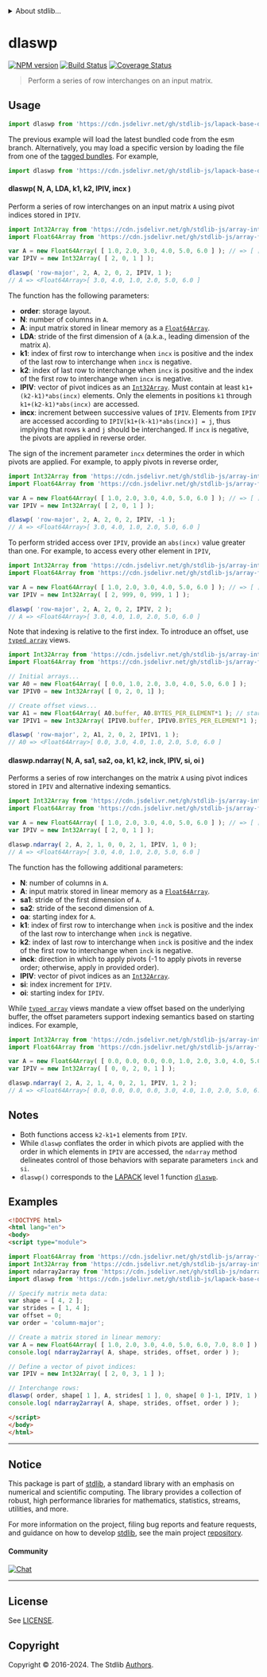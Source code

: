 <!--

@license Apache-2.0

Copyright (c) 2024 The Stdlib Authors.

Licensed under the Apache License, Version 2.0 (the "License");
you may not use this file except in compliance with the License.
You may obtain a copy of the License at

   http://www.apache.org/licenses/LICENSE-2.0

Unless required by applicable law or agreed to in writing, software
distributed under the License is distributed on an "AS IS" BASIS,
WITHOUT WARRANTIES OR CONDITIONS OF ANY KIND, either express or implied.
See the License for the specific language governing permissions and
limitations under the License.

-->


<details>
  <summary>
    About stdlib...
  </summary>
  <p>We believe in a future in which the web is a preferred environment for numerical computation. To help realize this future, we've built stdlib. stdlib is a standard library, with an emphasis on numerical and scientific computation, written in JavaScript (and C) for execution in browsers and in Node.js.</p>
  <p>The library is fully decomposable, being architected in such a way that you can swap out and mix and match APIs and functionality to cater to your exact preferences and use cases.</p>
  <p>When you use stdlib, you can be absolutely certain that you are using the most thorough, rigorous, well-written, studied, documented, tested, measured, and high-quality code out there.</p>
  <p>To join us in bringing numerical computing to the web, get started by checking us out on <a href="https://github.com/stdlib-js/stdlib">GitHub</a>, and please consider <a href="https://opencollective.com/stdlib">financially supporting stdlib</a>. We greatly appreciate your continued support!</p>
</details>

# dlaswp

[![NPM version][npm-image]][npm-url] [![Build Status][test-image]][test-url] [![Coverage Status][coverage-image]][coverage-url] <!-- [![dependencies][dependencies-image]][dependencies-url] -->

> Perform a series of row interchanges on an input matrix.

<section class = "usage">

## Usage

```javascript
import dlaswp from 'https://cdn.jsdelivr.net/gh/stdlib-js/lapack-base-dlaswp@esm/index.mjs';
```
The previous example will load the latest bundled code from the esm branch. Alternatively, you may load a specific version by loading the file from one of the [tagged bundles](https://github.com/stdlib-js/lapack-base-dlaswp/tags). For example,

```javascript
import dlaswp from 'https://cdn.jsdelivr.net/gh/stdlib-js/lapack-base-dlaswp@v0.1.0-esm/index.mjs';
```

#### dlaswp( N, A, LDA, k1, k2, IPIV, incx )

Perform a series of row interchanges on an input matrix `A` using pivot indices stored in `IPIV`.

```javascript
import Int32Array from 'https://cdn.jsdelivr.net/gh/stdlib-js/array-int32@esm/index.mjs';
import Float64Array from 'https://cdn.jsdelivr.net/gh/stdlib-js/array-float64@esm/index.mjs';

var A = new Float64Array( [ 1.0, 2.0, 3.0, 4.0, 5.0, 6.0 ] ); // => [ [ 1.0, 2.0 ], [ 3.0, 4.0 ], [ 5.0, 6.0 ] ]
var IPIV = new Int32Array( [ 2, 0, 1 ] );

dlaswp( 'row-major', 2, A, 2, 0, 2, IPIV, 1 );
// A => <Float64Array>[ 3.0, 4.0, 1.0, 2.0, 5.0, 6.0 ]
```

The function has the following parameters:

-   **order**: storage layout.
-   **N**: number of columns in `A`.
-   **A**: input matrix stored in linear memory as a [`Float64Array`][mdn-float64array].
-   **LDA**: stride of the first dimension of `A` (a.k.a., leading dimension of the matrix `A`).
-   **k1**: index of first row to interchange when `incx` is positive and the index of the last row to interchange when `incx` is negative.
-   **k2**: index of last row to interchange when `incx` is positive and the index of the first row to interchange when `incx` is negative.
-   **IPIV**: vector of pivot indices as an [`Int32Array`][mdn-int32array]. Must contain at least `k1+(k2-k1)*abs(incx)` elements. Only the elements in positions `k1` through `k1+(k2-k1)*abs(incx)` are accessed.
-   **incx**: increment between successive values of `IPIV`. Elements from `IPIV` are accessed according to `IPIV[k1+(k-k1)*abs(incx)] = j`, thus implying that rows `k` and `j` should be interchanged. If `incx` is negative, the pivots are applied in reverse order.

The sign of the increment parameter `incx` determines the order in which pivots are applied. For example, to apply pivots in reverse order,

```javascript
import Int32Array from 'https://cdn.jsdelivr.net/gh/stdlib-js/array-int32@esm/index.mjs';
import Float64Array from 'https://cdn.jsdelivr.net/gh/stdlib-js/array-float64@esm/index.mjs';

var A = new Float64Array( [ 1.0, 2.0, 3.0, 4.0, 5.0, 6.0 ] ); // => [ [ 1.0, 2.0 ], [ 3.0, 4.0 ], [ 5.0, 6.0 ] ]
var IPIV = new Int32Array( [ 2, 0, 1 ] );

dlaswp( 'row-major', 2, A, 2, 0, 2, IPIV, -1 );
// A => <Float64Array>[ 3.0, 4.0, 1.0, 2.0, 5.0, 6.0 ]
```

To perform strided access over `IPIV`, provide an `abs(incx)` value greater than one. For example, to access every other element in `IPIV`,

```javascript
import Int32Array from 'https://cdn.jsdelivr.net/gh/stdlib-js/array-int32@esm/index.mjs';
import Float64Array from 'https://cdn.jsdelivr.net/gh/stdlib-js/array-float64@esm/index.mjs';

var A = new Float64Array( [ 1.0, 2.0, 3.0, 4.0, 5.0, 6.0 ] ); // => [ [ 1.0, 2.0 ], [ 3.0, 4.0 ], [ 5.0, 6.0 ] ]
var IPIV = new Int32Array( [ 2, 999, 0, 999, 1 ] );

dlaswp( 'row-major', 2, A, 2, 0, 2, IPIV, 2 );
// A => <Float64Array>[ 3.0, 4.0, 1.0, 2.0, 5.0, 6.0 ]
```

Note that indexing is relative to the first index. To introduce an offset, use [`typed array`][mdn-typed-array] views.

<!-- eslint-disable stdlib/capitalized-comments -->

```javascript
import Int32Array from 'https://cdn.jsdelivr.net/gh/stdlib-js/array-int32@esm/index.mjs';
import Float64Array from 'https://cdn.jsdelivr.net/gh/stdlib-js/array-float64@esm/index.mjs';

// Initial arrays...
var A0 = new Float64Array( [ 0.0, 1.0, 2.0, 3.0, 4.0, 5.0, 6.0 ] );
var IPIV0 = new Int32Array( [ 0, 2, 0, 1] );

// Create offset views...
var A1 = new Float64Array( A0.buffer, A0.BYTES_PER_ELEMENT*1 ); // start at 2nd element
var IPIV1 = new Int32Array( IPIV0.buffer, IPIV0.BYTES_PER_ELEMENT*1 ); // start at 2nd element

dlaswp( 'row-major', 2, A1, 2, 0, 2, IPIV1, 1 );
// A0 => <Float64Array>[ 0.0, 3.0, 4.0, 1.0, 2.0, 5.0, 6.0 ]
```

#### dlaswp.ndarray( N, A, sa1, sa2, oa, k1, k2, inck, IPIV, si, oi )

Performs a series of row interchanges on the matrix `A` using pivot indices stored in `IPIV` and alternative indexing semantics.

```javascript
import Int32Array from 'https://cdn.jsdelivr.net/gh/stdlib-js/array-int32@esm/index.mjs';
import Float64Array from 'https://cdn.jsdelivr.net/gh/stdlib-js/array-float64@esm/index.mjs';

var A = new Float64Array( [ 1.0, 2.0, 3.0, 4.0, 5.0, 6.0 ] ); // => [ [ 1.0, 2.0 ], [ 3.0, 4.0 ], [ 5.0, 6.0 ] ]
var IPIV = new Int32Array( [ 2, 0, 1 ] );

dlaswp.ndarray( 2, A, 2, 1, 0, 0, 2, 1, IPIV, 1, 0 );
// A => <Float64Array>[ 3.0, 4.0, 1.0, 2.0, 5.0, 6.0 ]
```

The function has the following additional parameters:

-   **N**: number of columns in `A`.
-   **A**: input matrix stored in linear memory as a [`Float64Array`][mdn-float64array].
-   **sa1**: stride of the first dimension of `A`.
-   **sa2**: stride of the second dimension of `A`.
-   **oa**: starting index for `A`.
-   **k1**: index of first row to interchange when `inck` is positive and the index of the last row to interchange when `inck` is negative.
-   **k2**: index of last row to interchange when `inck` is positive and the index of the first row to interchange when `inck` is negative.
-   **inck**: direction in which to apply pivots (-1 to apply pivots in reverse order; otherwise, apply in provided order).
-   **IPIV**: vector of pivot indices as an [`Int32Array`][mdn-int32array].
-   **si**: index increment for `IPIV`.
-   **oi**: starting index for `IPIV`.

While [`typed array`][mdn-typed-array] views mandate a view offset based on the underlying buffer, the offset parameters support indexing semantics based on starting indices. For example,

<!-- eslint-disable max-len -->

```javascript
import Int32Array from 'https://cdn.jsdelivr.net/gh/stdlib-js/array-int32@esm/index.mjs';
import Float64Array from 'https://cdn.jsdelivr.net/gh/stdlib-js/array-float64@esm/index.mjs';

var A = new Float64Array( [ 0.0, 0.0, 0.0, 0.0, 1.0, 2.0, 3.0, 4.0, 5.0, 6.0 ] );
var IPIV = new Int32Array( [ 0, 0, 2, 0, 1 ] );

dlaswp.ndarray( 2, A, 2, 1, 4, 0, 2, 1, IPIV, 1, 2 );
// A => <Float64Array>[ 0.0, 0.0, 0.0, 0.0, 3.0, 4.0, 1.0, 2.0, 5.0, 6.0 ]
```

</section>

<!-- /.usage -->

<section class="notes">

## Notes

-   Both functions access `k2-k1+1` elements from `IPIV`.
-   While `dlaswp` conflates the order in which pivots are applied with the order in which elements in `IPIV` are accessed, the `ndarray` method delineates control of those behaviors with separate parameters `inck` and `si`.
-   `dlaswp()` corresponds to the [LAPACK][LAPACK] level 1 function [`dlaswp`][lapack-dlaswp].

</section>

<!-- /.notes -->

<section class="examples">

## Examples

<!-- eslint no-undef: "error" -->

```html
<!DOCTYPE html>
<html lang="en">
<body>
<script type="module">

import Float64Array from 'https://cdn.jsdelivr.net/gh/stdlib-js/array-float64@esm/index.mjs';
import Int32Array from 'https://cdn.jsdelivr.net/gh/stdlib-js/array-int32@esm/index.mjs';
import ndarray2array from 'https://cdn.jsdelivr.net/gh/stdlib-js/ndarray-base-to-array@esm/index.mjs';
import dlaswp from 'https://cdn.jsdelivr.net/gh/stdlib-js/lapack-base-dlaswp@esm/index.mjs';

// Specify matrix meta data:
var shape = [ 4, 2 ];
var strides = [ 1, 4 ];
var offset = 0;
var order = 'column-major';

// Create a matrix stored in linear memory:
var A = new Float64Array( [ 1.0, 2.0, 3.0, 4.0, 5.0, 6.0, 7.0, 8.0 ] );
console.log( ndarray2array( A, shape, strides, offset, order ) );

// Define a vector of pivot indices:
var IPIV = new Int32Array( [ 2, 0, 3, 1 ] );

// Interchange rows:
dlaswp( order, shape[ 1 ], A, strides[ 1 ], 0, shape[ 0 ]-1, IPIV, 1 );
console.log( ndarray2array( A, shape, strides, offset, order ) );

</script>
</body>
</html>
```

</section>

<!-- /.examples -->

<!-- C interface documentation. -->



<!-- Section for related `stdlib` packages. Do not manually edit this section, as it is automatically populated. -->

<section class="related">

</section>

<!-- /.related -->

<!-- Section for all links. Make sure to keep an empty line after the `section` element and another before the `/section` close. -->


<section class="main-repo" >

* * *

## Notice

This package is part of [stdlib][stdlib], a standard library with an emphasis on numerical and scientific computing. The library provides a collection of robust, high performance libraries for mathematics, statistics, streams, utilities, and more.

For more information on the project, filing bug reports and feature requests, and guidance on how to develop [stdlib][stdlib], see the main project [repository][stdlib].

#### Community

[![Chat][chat-image]][chat-url]

---

## License

See [LICENSE][stdlib-license].


## Copyright

Copyright &copy; 2016-2024. The Stdlib [Authors][stdlib-authors].

</section>

<!-- /.stdlib -->

<!-- Section for all links. Make sure to keep an empty line after the `section` element and another before the `/section` close. -->

<section class="links">

[npm-image]: http://img.shields.io/npm/v/@stdlib/lapack-base-dlaswp.svg
[npm-url]: https://npmjs.org/package/@stdlib/lapack-base-dlaswp

[test-image]: https://github.com/stdlib-js/lapack-base-dlaswp/actions/workflows/test.yml/badge.svg?branch=v0.1.0
[test-url]: https://github.com/stdlib-js/lapack-base-dlaswp/actions/workflows/test.yml?query=branch:v0.1.0

[coverage-image]: https://img.shields.io/codecov/c/github/stdlib-js/lapack-base-dlaswp/main.svg
[coverage-url]: https://codecov.io/github/stdlib-js/lapack-base-dlaswp?branch=main

<!--

[dependencies-image]: https://img.shields.io/david/stdlib-js/lapack-base-dlaswp.svg
[dependencies-url]: https://david-dm.org/stdlib-js/lapack-base-dlaswp/main

-->

[chat-image]: https://img.shields.io/gitter/room/stdlib-js/stdlib.svg
[chat-url]: https://app.gitter.im/#/room/#stdlib-js_stdlib:gitter.im

[stdlib]: https://github.com/stdlib-js/stdlib

[stdlib-authors]: https://github.com/stdlib-js/stdlib/graphs/contributors

[umd]: https://github.com/umdjs/umd
[es-module]: https://developer.mozilla.org/en-US/docs/Web/JavaScript/Guide/Modules

[deno-url]: https://github.com/stdlib-js/lapack-base-dlaswp/tree/deno
[deno-readme]: https://github.com/stdlib-js/lapack-base-dlaswp/blob/deno/README.md
[umd-url]: https://github.com/stdlib-js/lapack-base-dlaswp/tree/umd
[umd-readme]: https://github.com/stdlib-js/lapack-base-dlaswp/blob/umd/README.md
[esm-url]: https://github.com/stdlib-js/lapack-base-dlaswp/tree/esm
[esm-readme]: https://github.com/stdlib-js/lapack-base-dlaswp/blob/esm/README.md
[branches-url]: https://github.com/stdlib-js/lapack-base-dlaswp/blob/main/branches.md

[stdlib-license]: https://raw.githubusercontent.com/stdlib-js/lapack-base-dlaswp/main/LICENSE

[lapack]: https://www.netlib.org/lapack/explore-html/

[lapack-dlaswp]: https://www.netlib.org/lapack/explore-html/d7/d6b/dlaswp_8f_source.html

[mdn-float64array]: https://developer.mozilla.org/en-US/docs/Web/JavaScript/Reference/Global_Objects/Float64Array

[mdn-int32array]: https://developer.mozilla.org/en-US/docs/Web/JavaScript/Reference/Global_Objects/Int32Array

[mdn-typed-array]: https://developer.mozilla.org/en-US/docs/Web/JavaScript/Reference/Global_Objects/TypedArray

</section>

<!-- /.links -->
